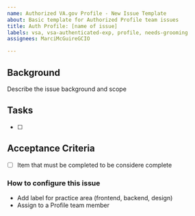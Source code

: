 ```yaml
---
name: Authorized VA.gov Profile - New Issue Template
about: Basic template for Authorized Profile team issues
title: Auth Profile: [name of issue]
labels: vsa, vsa-authenticated-exp, profile, needs-grooming
assignees: MarciMcGuireGCIO

---
```


## Background
Describe the issue background and scope

## Tasks
- [ ] 

## Acceptance Criteria
- [ ] Item that must be completed to be considere complete

### How to configure this issue
- Add label for practice area (frontend, backend, design)
- Assign to a Profile team member

